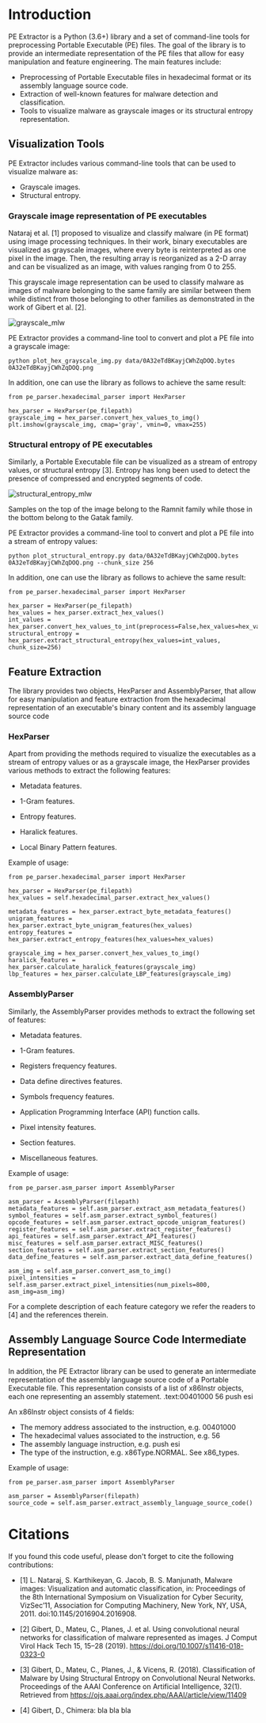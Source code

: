 # Introduction
PE Extractor is a Python (3.6+) library and a set of command-line tools for preprocessing Portable Executable (PE) files. The 
goal of the library is to provide an intermediate representation of the PE files that allow for easy manipulation and 
feature engineering. The main features include:

- Preprocessing of Portable Executable files in hexadecimal format or its assembly language source code.
- Extraction of well-known features for malware detection and classification.
- Tools to visualize malware as grayscale images or its structural entropy representation.

## Visualization Tools
PE Extractor includes various command-line tools that can be used to visualize malware as:

- Grayscale images.
- Structural entropy. 

### Grayscale image representation of PE executables
Nataraj et al. [1] proposed to visualize and classify malware (in PE format) using image processing techniques. In their work,
binary executables are visualized as grayscale images, where every byte is reinterpreted as one pixel in the image.
Then, the resulting array is reorganized as a 2-D array and can be visualized as an image, with values ranging from 0 to 255.

This grayscale image representation can be used to classify malware as images of malware belonging to the same family are
similar between them while distinct from those belonging to other families as demonstrated in the work of Gibert et al. [2].

![grayscale_mlw](./grayscale_images_kelihos_obfuscator_gatak.png)

PE Extractor provides a command-line tool to convert and plot a PE file into a grayscale image:

    python plot_hex_grayscale_img.py data/0A32eTdBKayjCWhZqDOQ.bytes 0A32eTdBKayjCWhZqDOQ.png

In addition, one can use the library as follows to achieve the same result:
    
    from pe_parser.hexadecimal_parser import HexParser
    
    hex_parser = HexParser(pe_filepath)
    grayscale_img = hex_parser.convert_hex_values_to_img()
    plt.imshow(grayscale_img, cmap='gray', vmin=0, vmax=255)
### Structural entropy of PE executables

Similarly, a Portable Executable file can be visualized as a stream of entropy values, or structural entropy [3]. Entropy has long been
used to detect the presence of compressed and encrypted segments of code.  

![structural_entropy_mlw](./ramnit_gatak_entropy_families_comparison_small.png)

Samples on the top of the image belong to the Ramnit family while those in the bottom belong to the Gatak family.

PE Extractor provides a command-line tool to convert and plot a PE file into a stream of entropy values:

    python plot_structural_entropy.py data/0A32eTdBKayjCWhZqDOQ.bytes 0A32eTdBKayjCWhZqDOQ.png --chunk_size 256

In addition, one can use the library as follows to achieve the same result:

    from pe_parser.hexadecimal_parser import HexParser
   
    hex_parser = HexParser(pe_filepath)
    hex_values = hex_parser.extract_hex_values()
    int_values = hex_parser.convert_hex_values_to_int(preprocess=False,hex_values=hex_values)
    structural_entropy = hex_parser.extract_structural_entropy(hex_values=int_values, chunk_size=256)

## Feature Extraction

The library provides two objects, HexParser and AssemblyParser, that allow for easy manipulation and feature extraction from the hexadecimal representation
of an executable's binary content and its assembly language source code

### HexParser

Apart from providing the methods required to visualize the executables as a stream of entropy values or as a grayscale image,
the HexParser provides various methods to extract the following features:

- Metadata features. 

- 1-Gram features.

- Entropy features.

- Haralick features.

- Local Binary Pattern features.

Example of usage:

    from pe_parser.hexadecimal_parser import HexParser
   
    hex_parser = HexParser(pe_filepath)
    hex_values = self.hexadecimal_parser.extract_hex_values()

    metadata_features = hex_parser.extract_byte_metadata_features()
    unigram_features = hex_parser.extract_byte_unigram_features(hex_values)
    entropy_features = hex_parser.extract_entropy_features(hex_values=hex_values)

    grayscale_img = hex_parser.convert_hex_values_to_img()
    haralick_features = hex_parser.calculate_haralick_features(grayscale_img)
    lbp_features = hex_parser.calculate_LBP_features(grayscale_img)

### AssemblyParser

Similarly, the AssemblyParser provides methods to extract the following set of features:

- Metadata features.

- 1-Gram features.

- Registers frequency features.

- Data define directives features.

- Symbols frequency features.

- Application Programming Interface (API) function calls.

- Pixel intensity features.

- Section features.

- Miscellaneous features.

Example of usage:

    from pe_parser.asm_parser import AssemblyParser

    asm_parser = AssemblyParser(filepath)
    metadata_features = self.asm_parser.extract_asm_metadata_features()
    symbol_features = self.asm_parser.extract_symbol_features()
    opcode_features = self.asm_parser.extract_opcode_unigram_features()
    register_features = self.asm_parser.extract_register_features()
    api_features = self.asm_parser.extract_API_features()
    misc_features = self.asm_parser.extract_MISC_features()
    section_features = self.asm_parser.extract_section_features()
    data_define_features = self.asm_parser.extract_data_define_features()
    
    asm_img = self.asm_parser.convert_asm_to_img()
    pixel_intensities = self.asm_parser.extract_pixel_intensities(num_pixels=800, asm_img=asm_img)

For a complete description of each feature category we refer the readers to [4] and the references therein.

## Assembly Language Source Code Intermediate Representation

In addition, the PE Extractor library can be used to generate an intermediate representation of the assembly language source 
code of a Portable Executable file. This representation consists of a list of x86Instr objects, each one representing an assembly statement.
 .text:00401000 56							       push    esi

An x86Instr object consists of 4 fields:

- The memory address associated to the instruction, e.g. 00401000
- The hexadecimal values associated to the instruction, e.g. 56
- The assembly language instruction, e.g. push esi
- The type of the instruction, e.g. x86Type.NORMAL. See x86_types.

Example of usage:

    from pe_parser.asm_parser import AssemblyParser

    asm_parser = AssemblyParser(filepath)
    source_code = self.asm_parser.extract_assembly_language_source_code()

  
# Citations

If you found this code useful, please don't forget to cite the following contributions:

- [1] L. Nataraj, S. Karthikeyan, G. Jacob, B. S. Manjunath, Malware images: Visualization and automatic classification, in: Proceedings of the
8th International Symposium on Visualization for Cyber Security, VizSec’11, Association for Computing Machinery, New York, NY, USA, 2011.
doi:10.1145/2016904.2016908.

- [2] Gibert, D., Mateu, C., Planes, J. et al. Using convolutional neural networks for classification of malware represented as images. J Comput Virol Hack Tech 15, 15–28 (2019). https://doi.org/10.1007/s11416-018-0323-0

- [3] Gibert, D., Mateu, C., Planes, J., & Vicens, R. (2018). Classification of Malware by Using Structural Entropy on Convolutional Neural Networks. Proceedings of the AAAI Conference on Artificial Intelligence, 32(1). Retrieved from https://ojs.aaai.org/index.php/AAAI/article/view/11409

- [4] Gibert, D., Chimera: bla bla bla